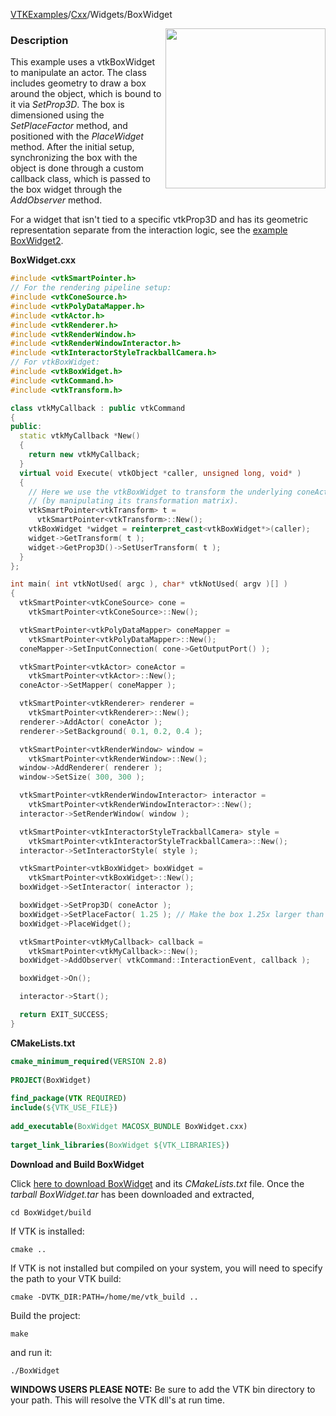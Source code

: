 [VTKExamples](Home)/[Cxx](Cxx)/Widgets/BoxWidget

<img align="right" src="https://github.com/lorensen/VTKExamples/raw/master/Testing/Baseline/Widgets/TestBoxWidget.png" width="256" />

### Description
This example uses a vtkBoxWidget to manipulate an actor. The class includes geometry to draw a box around the object, which is bound to it via *SetProp3D*. The box is dimensioned using the *SetPlaceFactor* method, and positioned with the *PlaceWidget* method. After the initial setup, synchronizing the box with the object is done through a custom callback class, which is passed to the box widget through the *AddObserver* method.

For a widget that isn't tied to a specific vtkProp3D and has its geometric representation separate from the interaction logic, see the [example BoxWidget2]([Cxx/Widgets/BoxWidget2).

**BoxWidget.cxx**
```c++
#include <vtkSmartPointer.h>
// For the rendering pipeline setup:
#include <vtkConeSource.h>
#include <vtkPolyDataMapper.h>
#include <vtkActor.h>
#include <vtkRenderer.h>
#include <vtkRenderWindow.h>
#include <vtkRenderWindowInteractor.h>
#include <vtkInteractorStyleTrackballCamera.h>
// For vtkBoxWidget:
#include <vtkBoxWidget.h>
#include <vtkCommand.h>
#include <vtkTransform.h>

class vtkMyCallback : public vtkCommand
{
public:
  static vtkMyCallback *New()
  {
    return new vtkMyCallback;
  }
  virtual void Execute( vtkObject *caller, unsigned long, void* )
  {
    // Here we use the vtkBoxWidget to transform the underlying coneActor
    // (by manipulating its transformation matrix).
    vtkSmartPointer<vtkTransform> t =
      vtkSmartPointer<vtkTransform>::New();
    vtkBoxWidget *widget = reinterpret_cast<vtkBoxWidget*>(caller);
    widget->GetTransform( t );
    widget->GetProp3D()->SetUserTransform( t );
  }
};

int main( int vtkNotUsed( argc ), char* vtkNotUsed( argv )[] )
{
  vtkSmartPointer<vtkConeSource> cone =
    vtkSmartPointer<vtkConeSource>::New();

  vtkSmartPointer<vtkPolyDataMapper> coneMapper =
    vtkSmartPointer<vtkPolyDataMapper>::New();
  coneMapper->SetInputConnection( cone->GetOutputPort() );

  vtkSmartPointer<vtkActor> coneActor =
    vtkSmartPointer<vtkActor>::New();
  coneActor->SetMapper( coneMapper );

  vtkSmartPointer<vtkRenderer> renderer =
    vtkSmartPointer<vtkRenderer>::New();
  renderer->AddActor( coneActor );
  renderer->SetBackground( 0.1, 0.2, 0.4 );

  vtkSmartPointer<vtkRenderWindow> window =
    vtkSmartPointer<vtkRenderWindow>::New();
  window->AddRenderer( renderer );
  window->SetSize( 300, 300 );

  vtkSmartPointer<vtkRenderWindowInteractor> interactor =
    vtkSmartPointer<vtkRenderWindowInteractor>::New();
  interactor->SetRenderWindow( window );

  vtkSmartPointer<vtkInteractorStyleTrackballCamera> style =
    vtkSmartPointer<vtkInteractorStyleTrackballCamera>::New();
  interactor->SetInteractorStyle( style );

  vtkSmartPointer<vtkBoxWidget> boxWidget =
    vtkSmartPointer<vtkBoxWidget>::New();
  boxWidget->SetInteractor( interactor );

  boxWidget->SetProp3D( coneActor );
  boxWidget->SetPlaceFactor( 1.25 ); // Make the box 1.25x larger than the actor
  boxWidget->PlaceWidget();

  vtkSmartPointer<vtkMyCallback> callback =
    vtkSmartPointer<vtkMyCallback>::New();
  boxWidget->AddObserver( vtkCommand::InteractionEvent, callback );

  boxWidget->On();

  interactor->Start();

  return EXIT_SUCCESS;
}
```
**CMakeLists.txt**
```cmake
cmake_minimum_required(VERSION 2.8)
 
PROJECT(BoxWidget)
 
find_package(VTK REQUIRED)
include(${VTK_USE_FILE})
 
add_executable(BoxWidget MACOSX_BUNDLE BoxWidget.cxx)
 
target_link_libraries(BoxWidget ${VTK_LIBRARIES})
```

**Download and Build BoxWidget**

Click [here to download BoxWidget](https://github.com/lorensen/VTKWikiExamplesTarballs/raw/master/BoxWidget.tar) and its *CMakeLists.txt* file.
Once the *tarball BoxWidget.tar* has been downloaded and extracted,
```
cd BoxWidget/build 
```
If VTK is installed:
```
cmake ..
```
If VTK is not installed but compiled on your system, you will need to specify the path to your VTK build:
```
cmake -DVTK_DIR:PATH=/home/me/vtk_build ..
```
Build the project:
```
make
```
and run it:
```
./BoxWidget
```
**WINDOWS USERS PLEASE NOTE:** Be sure to add the VTK bin directory to your path. This will resolve the VTK dll's at run time.

